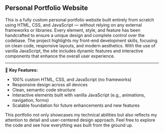 ## Personal Portfolio Website
This is a fully custom personal portfolio website built entirely from scratch using HTML, CSS, and JavaScript — without relying on any external frameworks or libraries. Every element, style, and feature has been handcrafted to ensure a unique design and complete control over the codebase.
The project highlights my front-end development skills, focusing on clean code, responsive layouts, and modern aesthetics. With the use of vanilla JavaScript, the site includes dynamic features and interactive components that enhance the overall user experience.

---

🔧 **Key Features:**
- 100% custom HTML, CSS, and JavaScript (no frameworks)
- Responsive design across all devices
- Clean, semantic code structure
- Interactive elements built with vanilla JavaScript (e.g., animations, navigation, forms)
- Scalable foundation for future enhancements and new features

This portfolio not only showcases my technical abilities but also reflects my attention to detail and user-centered design approach. Feel free to explore the code and see how everything was built from the ground up.

